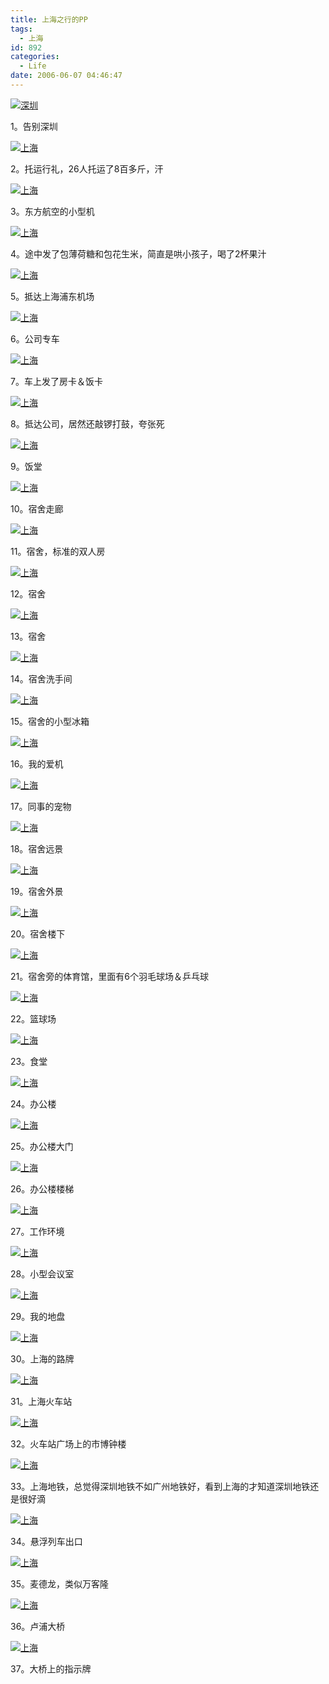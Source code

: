 ```yaml
---
title: 上海之行的PP
tags:
  - 上海
id: 892
categories:
  - Life
date: 2006-06-07 04:46:47
---
```


[![深圳](/images/2006/06/07_042413_12732.jpg)](/images/2006/06/07_042413_12732.jpg)

1。告别深圳

[![上海](/images/2006/06/042422.jpg)](/images/2006/06/042422.jpg)

2。托运行礼，26人托运了8百多斤，汗

[![上海](/images/2006/06/042429.jpg)](/images/2006/06/042429.jpg)

3。东方航空的小型机

[![上海](/images/2006/06/042435.jpg)](/images/2006/06/042435.jpg)

4。途中发了包薄荷糖和包花生米，简直是哄小孩子，喝了2杯果汁

[![上海](/images/2006/06/042445.jpg)](/images/2006/06/042445.jpg)

5。抵达上海浦东机场

[![上海](/images/2006/06/042450.jpg)](/images/2006/06/042450.jpg)

6。公司专车

[![上海](/images/2006/06/042455.jpg)](/images/2006/06/042455.jpg)

7。车上发了房卡＆饭卡

[![上海](/images/2006/06/042504.jpg)](/images/2006/06/042504.jpg)

8。抵达公司，居然还敲锣打鼓，夸张死

[![上海](/images/2006/06/042511.jpg)](/images/2006/06/042511.jpg)

9。饭堂

[![上海](/images/2006/06/042516.jpg)](/images/2006/06/042516.jpg)

10。宿舍走廊

[![上海](/images/2006/06/042522.jpg)](/images/2006/06/042522.jpg)

11。宿舍，标准的双人房

[![上海](/images/2006/06/042527.jpg)](/images/2006/06/042527.jpg)

12。宿舍

[![上海](/images/2006/06/042533.jpg)](/images/2006/06/042533.jpg)

13。宿舍

[![上海](/images/2006/06/042538.jpg)](/images/2006/06/042538.jpg)

14。宿舍洗手间

[![上海](/images/2006/06/042543.jpg)](/images/2006/06/042543.jpg)

15。宿舍的小型冰箱

[![上海](/images/2006/06/042550.jpg)](/images/2006/06/042550.jpg)

16。我的爱机

[![上海](/images/2006/06/042557.jpg)](/images/2006/06/042557.jpg)

17。同事的宠物

[![上海](/images/2006/06/042604.jpg)](/images/2006/06/042604.jpg)

18。宿舍远景

[![上海](/images/2006/06/042610.jpg)](/images/2006/06/042610.jpg)

19。宿舍外景

[![上海](/images/2006/06/042615.jpg)](/images/2006/06/042615.jpg)

20。宿舍楼下

[![上海](/images/2006/06/042624.jpg)](/images/2006/06/042624.jpg)

21。宿舍旁的体育馆，里面有6个羽毛球场＆乒乓球

[![上海](/images/2006/06/042632.jpg)](/images/2006/06/042632.jpg)

22。篮球场

[![上海](/images/2006/06/042637.jpg)](/images/2006/06/042637.jpg)

23。食堂

[![上海](/images/2006/06/042643.jpg)](/images/2006/06/042643.jpg)

24。办公楼

[![上海](/images/2006/06/042648.jpg)](/images/2006/06/042648.jpg)

25。办公楼大门

[![上海](/images/2006/06/042654.jpg)](/images/2006/06/042654.jpg)

26。办公楼楼梯

[![上海](/images/2006/06/042700.jpg)](/images/2006/06/042700.jpg)

27。工作环境

[![上海](/images/2006/06/042705.jpg)](/images/2006/06/042705.jpg)

28。小型会议室

[![上海](/images/2006/06/042711.jpg)](/images/2006/06/042711.jpg)

29。我的地盘

[![上海](/images/2006/06/042719.jpg)](/images/2006/06/042719.jpg)

30。上海的路牌

[![上海](/images/2006/06/042726.jpg)](/images/2006/06/042726.jpg)

31。上海火车站

[![上海](/images/2006/06/042732.jpg)](/images/2006/06/042732.jpg)

32。火车站广场上的市博钟楼

[![上海](/images/2006/06/042738.jpg)](/images/2006/06/042738.jpg)

33。上海地铁，总觉得深圳地铁不如广州地铁好，看到上海的才知道深圳地铁还是很好滴

[![上海](/images/2006/06/042744.jpg)](/images/2006/06/042744.jpg)

34。悬浮列车出口

[![上海](/images/2006/06/042750.jpg)](/images/2006/06/042750.jpg)

35。麦德龙，类似万客隆

[![上海](/images/2006/06/042756.jpg)](/images/2006/06/042756.jpg)

36。卢浦大桥

[![上海](/images/2006/06/042801.jpg)](/images/2006/06/042801.jpg)

37。大桥上的指示牌</p>
